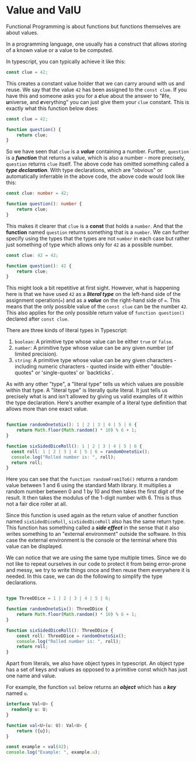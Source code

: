# Value and ValU

Functional Programming is about functions but functions themselves are about values. 

In a programming language, one usually has a construct that allows storing of a known value or a value to be computed.

In typescript, you can typically achieve it like this:

```typescript
const clue = 42;
```

This creates a constant value holder that we can carry around with us and reuse. We say that the value `42` has been 
assigned to the `const clue`. If you have this and someone asks you for a ***c***lue about the answer to "***l***ife, ***u***niverse, and ***e***verything" you can just give them your `clue` constant. This is exactly what this function below does:


```typescript
const clue = 42;

function question() {
    return clue;
}
```

So we have seen that `clue` is a **_value_** containing a number. Further, `question` is a **_function_** that 
returns a value, which is also a number - more precisely, `question` returns `clue` itself. The above code has 
omitted something called a **_type declaration_**. With type declarations, which are "obvious" or automatically 
inferrable in the above code, the above code would look like this: 

```typescript
const clue: number = 42;

function question(): number {
    return clue;
}
```

This makes it clearer that `clue` is a **const** that holds a `number`. And that the **function** named `question` 
returns something that is a `number`. We can further specify using the types that the types are not `number` in each 
case but rather just something of type which allows only for `42` as a possible number.   

```typescript
const clue: 42 = 42;

function question(): 42 {
    return clue;
}
```

This might look a bit repetitive at first sight. However, what is happening here is that we have used `42` as a 
**_literal type_** on the left-hand side of the assignment operation(`=`) and as a **_value_** on the right-hand side of `=`. 
This means that the only possible value of the `const clue` can be the number `42`. This also applies for the only 
possible return value of `function question()` declared after `const clue`.

There are three kinds of literal types in Typescript:
1. `boolean`: A primitive type whose value can be either `true` or `false`.
2. `number`: A primitive type whose value can be any given number (of limited precision).
3. `string`: A primitive type whose value can be any given characters - including numeric characters - quoted inside 
   with either "double-quotes" or 'single-quotes' or \`backticks\`.  

As with any other "type", a "literal type" tells us which values are possible within that type. A "literal type" is 
literally quite literal. It just tells us precisely what is and isn't allowed by giving us valid examples of it 
within the type declaration. Here's another example of a literal type definition that allows more than one exact value.

```typescript

function randomOnetoSix(): 1 | 2 | 3 | 4 | 5 | 6 {
    return Math.floor(Math.random() * 10) % 6 + 1;
}

function sixSidedDiceRoll(): 1 | 2 | 3 | 4 | 5 | 6 {
  const roll: 1 | 2 | 3 | 4 | 5 | 6 = randomOnetoSix();
  console.log("Rolled number is: ", roll);
  return roll;
}
```

Here you can see that the `function randomFrom1To6()` returns a random value between 1 and 6 using the standard Math library. It multiplies a random number between 0 and 1 by 10 and then takes the first digit of the result. It then takes the modulus of the 1-digit number with 6. This is thus not a fair dice roller at all. 

Since this function is used again as the return value of another function named `sixSidedDiceRoll`, `sixSidedDiceRoll` also has the same return type. This function has something called a **_side effect_** in the sense that it also writes something to an "external environment" outside the software. In this case the external environment is the console or the terminal where this value can be displayed. 

We can notice that we are using the same type multiple times. Since we do not like to repeat ourselves in our code to protect it from being error-prone and messy, we try to write things once and then reuse them everywhere it is needed. In this case, we can do the following to simplify the type declarations.

```typescript

type ThreeDDice = 1 | 2 | 3 | 4 | 5 | 6;

function randomOnetoSix(): ThreeDDice {
    return Math.floor(Math.random() * 10) % 6 + 1;
}

function sixSidedDiceRoll(): ThreeDDice {
    const roll: ThreeDDice = randomOnetoSix();
    console.log("Rolled number is: ", roll);
    return roll;
} 

```

Apart from literals, we also have object types in typescript. An object type has a set of keys and values as opposed to a primitive const which has just one name and value.

For example, the function `val` below returns an **_object_** which has a **_key_** named `u`.

```Typescript
interface Val<U> {
  readonly u: U;
}

function val<U>(u: U): Val<U> {
    return ({u});
}

const example = val(42);
console.log("Example: ", example.u);
```
